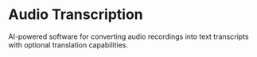 # Audio Transcription

AI-powered software for converting audio recordings into text transcripts with optional translation capabilities.
